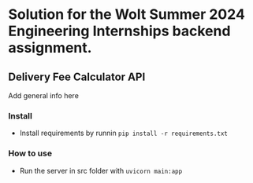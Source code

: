 # Solution for the Wolt Summer 2024 Engineering Internships backend assignment.

## Delivery Fee Calculator API

Add general info here

### Install

- Install requirements by runnin ```pip install -r requirements.txt```

### How to use

- Run the server in src folder with ```uvicorn main:app```